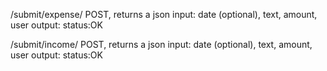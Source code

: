 /submit/expense/
  POST, returns a json
  input: date (optional), text, amount, user
  output: status:OK

/submit/income/
  POST, returns a json
  input: date (optional), text, amount, user
  output: status:OK